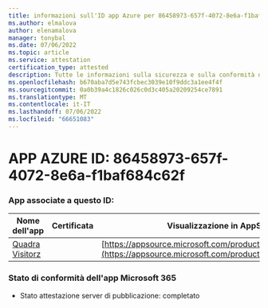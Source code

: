 ```yaml
---
title: informazioni sull'ID app Azure per 86458973-657f-4072-8e6a-f1baf684c62f
ms.author: elmalova
author: elenamalova
manager: tonybal
ms.date: 07/06/2022
ms.topic: article
ms.service: attestation
certification_type: attested
description: Tutte le informazioni sulla sicurezza e sulla conformità disponibili per 86458973-657f-4072-8e6a-f1baf684c62f.
ms.openlocfilehash: b670aba7d5e743fcbec3039e10f9ddc3a1ee4f4f
ms.sourcegitcommit: 0a0b39a4c1826c026c0d3c405a20209254ce7891
ms.translationtype: MT
ms.contentlocale: it-IT
ms.lasthandoff: 07/06/2022
ms.locfileid: "66651083"
---
```

# <a name="azure-app-id-86458973-657f-4072-8e6a-f1baf684c62f"></a>APP AZURE ID: 86458973-657f-4072-8e6a-f1baf684c62f


### <a name="apps-associated-with-this-id"></a>App associate a questo ID:
| **Nome dell'app** | **Certificata** | **Visualizzazione in AppSource** |
|--------------|---------------|-----------------------|
| [Quadra Visitorz](../forward/WA200004199.md) |  | [https://appsource.microsoft.com/product/office/WA200004199](https://appsource.microsoft.com/product/office/WA200004199) |

### <a name="microsoft-365-app-compliance-status"></a>Stato di conformità dell'app Microsoft 365
- Stato attestazione server di pubblicazione: completato
